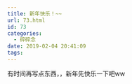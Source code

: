 ```yaml
---
title: 新年快乐！~~
url: 73.html
id: 73
categories:
  - 碎碎念
date: 2019-02-04 20:41:09
tags:
---
```


有时间再写点东西，，新年先快乐一下吧ww